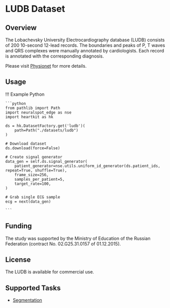# LUDB Dataset

## <span class="sk-h2-span">Overview</span>

The Lobachevsky University Electrocardiography database (LUDB) consists of 200 10-second 12-lead records. The boundaries and peaks of P, T waves and QRS complexes were manually annotated by cardiologists. Each record is annotated with the corresponding diagnosis.

Please visit [Physionet](https://physionet.org/content/ludb/1.0.1/) for more details.

## <span class="sk-h2-span">Usage</span>

!!! Example Python

    ```python
    from pathlib import Path
    import neuralspot_edge as nse
    import heartkit as hk

    ds = hk.DatasetFactory.get('ludb')(
        path=Path("./datasets/ludb")
    )

    # Download dataset
    ds.download(force=False)

    # Create signal generator
    data_gen = self.ds.signal_generator(
        patient_generator=nse.utils.uniform_id_generator(ds.patient_ids, repeat=True, shuffle=True),
        frame_size=256,
        samples_per_patient=5,
        target_rate=100,
    )

    # Grab single ECG sample
    ecg = next(data_gen)

    ```

## <span class="sk-h2-span">Funding</span>

The study was supported by the Ministry of Education of the Russian Federation (contract No. 02.G25.31.0157 of 01.12.2015).

## <span class="sk-h2-span">License</span>

The LUDB is available for commercial use.

## <span class="sk-h2-span">Supported Tasks</span>

* [Segmentation](../tasks/segmentation.md)

